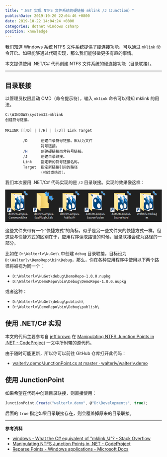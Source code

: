 ```yaml
---
title: ".NET 实现 NTFS 文件系统的硬链接 mklink /J（Junction）"
publishDate: 2019-10-20 22:04:46 +0800
date: 2019-10-22 14:04:24 +0800
categories: dotnet windows csharp
position: knowledge
---
```


我们知道 Windows 系统 NTFS 文件系统提供了硬连接功能，可以通过 `mklink` 命令开启。如果能够通过代码实现，那么我们能够做更多有趣的事情。

本文提供使用 .NET/C# 代码创建 NTFS 文件系统的硬连接功能（目录联接）。

---

<div id="toc"></div>

## 目录联接

以管理员权限启动 CMD（命令提示符），输入 `mklink` 命令可以得知 mklink 的用法。

```powershell
C:\WINDOWS\system32>mklink
创建符号链接。

MKLINK [[/D] | [/H] | [/J]] Link Target

        /D      创建目录符号链接。默认为文件
                符号链接。
        /H      创建硬链接而非符号链接。
        /J      创建目录联接。
        Link    指定新的符号链接名称。
        Target  指定新链接引用的路径
                (相对或绝对)。
```

我们本次要用 .NET/C# 代码实现的是 `/J` 目录联接。实现的效果像这样：

![目录联接](/static/posts/2019-10-19-17-45-41.png)

这些文件夹带有一个“快捷方式”的角标，似乎是另一些文件夹的快捷方式一样。但这些与快捷方式的区别在于，应用程序读取路径的时候，目录联接会成为路径的一部分。

比如在 `D:\Walterlv\NuGet\` 中创建 `debug` 目录联接，目标设为 `D:\Walterlv\DemoRepo\bin\Debug`，那么，你在各种应用程序中使用以下两个路径将被视为同一个：

- `D:\Walterlv\NuGet\debug\DemoRepo-1.0.0.nupkg`
- `D:\Walterlv\DemoRepo\bin\Debug\DemoRepo-1.0.0.nupkg`

或者这种：

- `D:\Walterlv\NuGet\debug\publish\`
- `D:\Walterlv\DemoRepo\bin\Debug\publish\`

## 使用 .NET/C# 实现

本文的代码主要参考自 [jeff.brown](https://www.codeproject.com/script/Membership/View.aspx?mid=1994253) 在 [Manipulating NTFS Junction Points in .NET - CodeProject](https://www.codeproject.com/Articles/15633/Manipulating-NTFS-Junction-Points-in-NET) 一文中所附带的源代码。

由于随时可能更新，所以你可以前往 GitHub 仓库打开此代码：

- [walterlv.demo/JunctionPoint.cs at master · walterlv/walterlv.demo](https://github.com/walterlv/walterlv.demo/blob/master/Walterlv.Demo.MkLink/Walterlv.Demo.MkLink/JunctionPoint.cs)

## 使用 JunctionPoint

如果希望在代码中创建目录联接，则直接使用：

```csharp
JunctionPoint.Create("walterlv.demo", @"D:\Developments", true);
```

后面的 `true` 指定如果目录联接存在，则会覆盖掉原来的目录联接。

---

**参考资料**

- [windows - What the C# equivalent of "mklink /J"? - Stack Overflow](https://stackoverflow.com/q/11156754/6233938)
- [Manipulating NTFS Junction Points in .NET - CodeProject](https://www.codeproject.com/Articles/15633/Manipulating-NTFS-Junction-Points-in-NET)
- [Reparse Points - Windows applications - Microsoft Docs](https://docs.microsoft.com/en-us/windows/win32/fileio/reparse-points)
